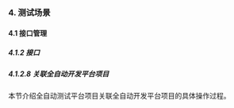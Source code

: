 ### 4. 测试场景

#### 4.1 接口管理

##### 4.1.2 接口

##### 4.1.2.8 关联全自动开发平台项目

本节介绍全自动测试平台项目关联全自动开发平台项目的具体操作过程。
